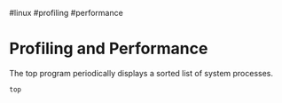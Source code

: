 #linux #profiling #performance 
# Profiling and Performance

 The top program periodically displays a sorted list of system processes.
```bash
top
```
